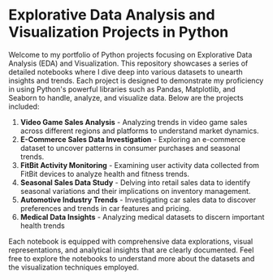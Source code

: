 # Explorative Data Analysis and Visualization Projects in Python

Welcome to my portfolio of Python projects focusing on Explorative Data Analysis (EDA) and Visualization. This repository showcases a series of detailed notebooks where I dive deep into various datasets to unearth insights and trends. Each project is designed to demonstrate my proficiency in using Python's powerful libraries such as Pandas, Matplotlib, and Seaborn to handle, analyze, and visualize data. Below are the projects included:

1. **Video Game Sales Analysis** - Analyzing trends in video game sales across different regions and platforms to understand market dynamics.
2. **E-Commerce Sales Data Investigation** - Exploring an e-commerce dataset to uncover patterns in consumer purchases and seasonal trends.
3. **FitBit Activity Monitoring** - Examining user activity data collected from FitBit devices to analyze health and fitness trends.
4. **Seasonal Sales Data Study** - Delving into retail sales data to identify seasonal variations and their implications on inventory management.
5. **Automotive Industry Trends** - Investigating car sales data to discover preferences and trends in car features and pricing.
6. **Medical Data Insights** - Analyzing medical datasets to discern important health trends

Each notebook is equipped with comprehensive data explorations, visual representations, and analytical insights that are clearly documented. Feel free to explore the notebooks to understand more about the datasets and the visualization techniques employed.
